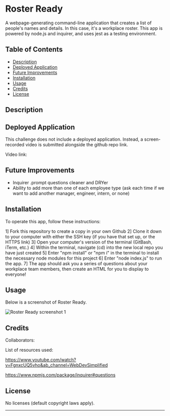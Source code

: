 # Roster Ready
A webpage-generating command-line application that creates a list of people's names and details. In this case, it's a workplace roster. This app is powered by node.js and inquirer, and uses jest as a testing environment.

## Table of Contents

- [Description](#description)
- [Deployed Application](#deployed-application)
- [Future Improvements](#future-improvements)
- [Installation](#installation)
- [Usage](#usage)
- [Credits](#credits)
- [License](#license)

## Description



## Deployed Application

This challenge does not include a deployed application. Instead, a screen-recorded video is submitted alongside the github repo link.

Video link:



## Future Improvements

 * Inquirer .prompt questions cleaner and DRYer
 * Ability to add more than one of each employee type (ask each time if we want to add another manager, engineer, intern, or none)

## Installation

To operate this app, follow these instructions:

1] Fork this repository to create a copy in your own Github
2] Clone it down to your computer with either the SSH key (if you have that set up, or the HTTPS link)
3] Open your computer's version of the terminal (GitBash, iTerm, etc.)
4] Within the terminal, navigate (cd) into the new local repo you have just created
5] Enter "npm install" or "npm i" in the terminal to install the necessary node modules for this project
6] Enter "node index.js" to run the app.
7] The app should ask you a series of questions about your workplace team members, then create an HTML for you to display to everyone!

## Usage

Below is a screenshot of Roster Ready.

![Roster Ready screenshot 1](./)

## Credits

Collaborators:



List of resources used:

https://www.youtube.com/watch?v=FgnxcUQ5vho&ab_channel=WebDevSimplified

https://www.npmjs.com/package/inquirer#questions

## License

No licenses (default copyright laws apply).

---
